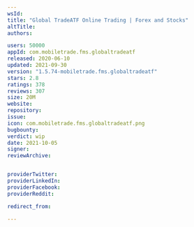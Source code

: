 ```yaml
---
wsId: 
title: "Global TradeATF Online Trading | Forex and Stocks"
altTitle: 
authors:

users: 50000
appId: com.mobiletrade.fms.globaltradeatf
released: 2020-06-10
updated: 2021-09-30
version: "1.5.74-mobiletrade.fms.globaltradeatf"
stars: 2.8
ratings: 378
reviews: 307
size: 20M
website: 
repository: 
issue: 
icon: com.mobiletrade.fms.globaltradeatf.png
bugbounty: 
verdict: wip
date: 2021-10-05
signer: 
reviewArchive:


providerTwitter: 
providerLinkedIn: 
providerFacebook: 
providerReddit: 

redirect_from:

---
```



